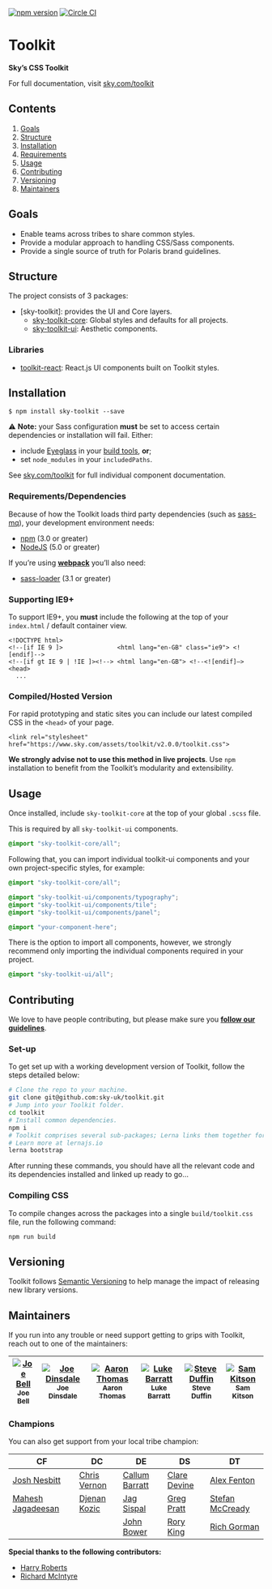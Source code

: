 [![npm version](https://badge.fury.io/js/sky-toolkit.svg)](https://badge.fury.io/js/sky-toolkit)  [![Circle CI](https://circleci.com/gh/sky-uk/toolkit/tree/master.svg?style=svg&circle-token=6b7a4f1adf2fb7fad8c0942b8d4d8386afb681f4)](https://circleci.com/gh/sky-uk/toolkit/tree/master)

# Toolkit

**Sky’s CSS Toolkit**

For full documentation, visit [sky.com/toolkit](http://sky.com/toolkit)

## Contents

1. [Goals](#goals)
2. [Structure](#structure)
3. [Installation](#installation)
4. [Requirements](#requirements)
5. [Usage](#usage)
6. [Contributing](#contributing)
7. [Versioning](#versioning)
8. [Maintainers](#maintainers)

## Goals

* Enable teams across tribes to share common styles.
* Provide a modular approach to handling CSS/Sass components.
* Provide a single source of truth for Polaris brand guidelines.

## Structure

The project consists of 3 packages:

* [sky-toolkit]: provides the UI and Core layers.
  * [sky-toolkit-core](https://github.com/sky-uk/toolkit/toolkit-core): Global
    styles and defaults for all projects.
  * [sky-toolkit-ui](https://github.com/sky-uk/toolkit/toolkit-ui): Aesthetic
    components.

### Libraries

* [toolkit-react](https://github.com/sky-uk/toolkit-react): React.js UI
  components built on Toolkit styles.

## Installation

```
$ npm install sky-toolkit --save
```

:warning: **Note:** your Sass configuration **must** be set to access certain
dependencies or installation will fail. Either:

* include [Eyeglass](https://github.com/sass-eyeglass/eyeglass) in your [build
  tools](https://github.com/sass-eyeglass/eyeglass#building-sass-files-with-eyeglass-support),
  **or**;
* set `node_modules` in your `includedPaths`.

See [sky.com/toolkit](http://sky.com/toolkit) for full individual component
documentation.

### Requirements/Dependencies

Because of how the Toolkit loads third party dependencies (such as
[sass-mq](https://github.com/sass-mq/sass-mq)), your development environment
needs:

* [npm](https://www.npmjs.com/) (3.0 or greater)
* [NodeJS](https://nodejs.org/en/) (5.0 or greater)

If you’re using [**webpack**](https://webpack.github.io/) you’ll also need:

* [sass-loader](https://github.com/jtangelder/sass-loader) (3.1 or greater)

### Supporting IE9+

To support IE9+, you **must** include the following at the top of your
`index.html` / default container view.

```
<!DOCTYPE html>
<!--[if IE 9 ]>               <html lang="en-GB" class="ie9"> <![endif]-->
<!--[if gt IE 9 | !IE ]><!--> <html lang="en-GB"> <!--<![endif]—>
<head>
  ...
```

### Compiled/Hosted Version

For rapid prototyping and static sites you can include our latest compiled CSS
in the `<head>` of your page.

```
<link rel="stylesheet" href="https://www.sky.com/assets/toolkit/v2.0.0/toolkit.css">
```

**We strongly advise not to use this method in live projects**. Use `npm`
installation to benefit from the Toolkit’s modularity and extensibility.

## Usage

Once installed, include `sky-toolkit-core` at the top of your global `.scss`
file.

This is required by all `sky-toolkit-ui` components.

```css
@import "sky-toolkit-core/all";
```

Following that, you can import individual toolkit-ui components and your own
project-specific styles, for example:

```css
@import "sky-toolkit-core/all";

@import "sky-toolkit-ui/components/typography";
@import "sky-toolkit-ui/components/tile";
@import "sky-toolkit-ui/components/panel";

@import "your-component-here";
```

There is the option to import all components, however, we strongly recommend
only importing the individual components required in your project.

```css
@import "sky-toolkit-ui/all";
```

## Contributing

We love to have people contributing, but please make sure you **[follow our
guidelines](https://github.com/sky-uk/toolkit/blob/master/CONTRIBUTING.md)**.

### Set-up

To get set up with a working development version of Toolkit, follow the steps
detailed below:

```bash
# Clone the repo to your machine.
git clone git@github.com:sky-uk/toolkit.git
# Jump into your Toolkit folder.
cd toolkit
# Install common dependencies.
npm i
# Toolkit comprises several sub-packages; Lerna links them together for us.
# Learn more at lernajs.io
lerna bootstrap
```

After running these commands, you should have all the relevant code and its
dependencies installed and linked up ready to go…

### Compiling CSS

To compile changes across the packages into a single `build/toolkit.css` file,
run the following command:

```bash
npm run build
```

## Versioning

Toolkit follows [Semantic Versioning](http://semver.org) to help manage the
impact of releasing new library versions.

## Maintainers

If you run into any trouble or need support getting to grips with Toolkit,
reach out to one of the maintainers:

| [![Joe Bell](https://avatars.githubusercontent.com/joebell93?s=100)<br /><sub>Joe Bell</sub>](https://github.com/joebell93) | [![Joe Dinsdale](https://avatars.githubusercontent.com/mrdinsdale?s=100)<br /><sub>Joe Dinsdale</sub>](https://github.com/mrdinsdale) | [![Aaron Thomas](https://avatars.githubusercontent.com/aaronthomas?s=100)<br /><sub>Aaron Thomas</sub>](https://github.com/aaronthomas) | [![Luke Barratt](https://avatars.githubusercontent.com/lbarratt?s=100)<br /><sub>Luke Barratt</sub>](https://github.com/lbarratt) | [![Steve Duffin](https://avatars.githubusercontent.com/steveduffin?s=100)<br /><sub>Steve Duffin</sub>](https://github.com/steveduffin) | [![Sam Kitson](https://avatars.githubusercontent.com/skitson?s=100)<br /><sub>Sam Kitson</sub>](https://github.com/skitson) |
| :---: | :---: | :---: | :---: | :---: | :---: |

### Champions

You can also get support from your local tribe champion:

| CF                                                | DC                                             | DE                                            | DS                                             | DT                                                   |
|---------------------------------------------------|------------------------------------------------|-----------------------------------------------|------------------------------------------------|------------------------------------------------------|
| [Josh Nesbitt](https://github.com/joshnesbitt)    | [Chris Vernon](https://github.com/welikeideas) | [Callum Barratt](https://github.com/cbarratt) | [Clare Devine](https://github.com/claredevine) | [Alex Fenton](https://github.com/afenton90)          |
| [Mahesh Jagadeesan](https://github.com/maheshjag) | [Djenan Kozic](https://github.com/djenan)      | [Jag Sispal](https://github.com/jsispal)      | [Greg Pratt](https://github.com/gregorypratt)  | [Stefan McCready](https://github.com/stefanmccready) |
|                                                   |                                                | [John Bower](https://github.com/beclamide)    | [Rory King](https://github.com/geit)           | [Rich Gorman](https://github.com/coderas)            |

**Special thanks to the following contributors:**

* [Harry Roberts](https://github.com/csswizardry)
* [Richard McIntyre](https://github.com/mackstar)

